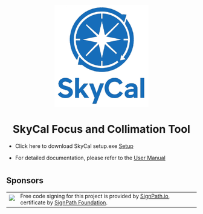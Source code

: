 

<p align="center">
  <img src="https://raw.githubusercontent.com/insertnamehere1/Bahtinov-Collimator/refs/heads/master/SkyCal.logo.png" alt="SkyCal Logo" width="250">
</p>

<h1 align="center">SkyCal Focus and Collimation Tool</h1>

- Click here to download SkyCal setup.exe [Setup](https://github.com/insertnamehere1/Bahtinov-Collimator/releases/download/SetupV3/setup.exe)

- For detailed documentation, please refer to the [User Manual](https://github.com/insertnamehere1/Bahtinov-Collimator/blob/master/help.pdf)

<h1></h1>


## Sponsors

<table style="border: none;">
<tr>
  <td><img align="left" style="height: 25px;" src="https://raw.githubusercontent.com/vkbo/novelWriter/main/setup/signpath_logo.png"></td>
  <td>Free code signing for this project is provided by <a href="https://about.signpath.io/">SignPath.io</a>, certificate by <a href="https://signpath.org/">SignPath Foundation</a>.</td>
</tr>
</table>
